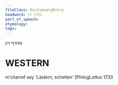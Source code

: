```yaml
---
fileClass: DictionaryEntry
headword: מחרף זײַן
part_of_speech: 
etymology: 
tags: 
---
```

מחרף זײַן

WESTERN
========

m'charref sey 'Lästern, schelten' [PhilogLottus 1733